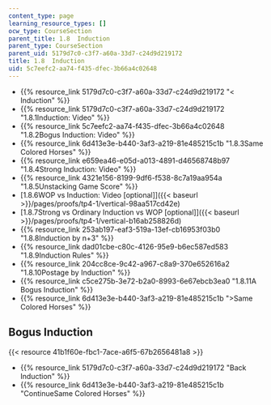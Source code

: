 ```yaml
---
content_type: page
learning_resource_types: []
ocw_type: CourseSection
parent_title: 1.8  Induction
parent_type: CourseSection
parent_uid: 5179d7c0-c3f7-a60a-33d7-c24d9d219172
title: 1.8  Induction
uid: 5c7eefc2-aa74-f435-dfec-3b66a4c02648
---
```


*   {{% resource_link 5179d7c0-c3f7-a60a-33d7-c24d9d219172 "\< Induction" %}}
*   {{% resource_link 5179d7c0-c3f7-a60a-33d7-c24d9d219172 "1.8.1Induction: Video" %}}
*   {{% resource_link 5c7eefc2-aa74-f435-dfec-3b66a4c02648 "1.8.2Bogus Induction: Video" %}}
*   {{% resource_link 6d413e3e-b440-3af3-a219-81e485215c1b "1.8.3Same Colored Horses" %}}
*   {{% resource_link e659ea46-e05d-a013-4891-d46568748b97 "1.8.4Strong Induction: Video" %}}
*   {{% resource_link 4321e156-8199-9df6-f538-8c7a19aa954a "1.8.5Unstacking Game Score" %}}
*   [1.8.6WOP vs Induction: Video \[optional\]]({{< baseurl >}}/pages/proofs/tp4-1/vertical-98aa517cd42e)
*   [1.8.7Strong vs Ordinary Induction vs WOP \[optional\]]({{< baseurl >}}/pages/proofs/tp4-1/vertical-b16ab258826d)
*   {{% resource_link 253ab197-eaf3-519a-13ef-cb16953f03b0 "1.8.8Induction by n+3" %}}
*   {{% resource_link dad01cbe-c80c-4126-95e9-b6ec587ed583 "1.8.9Induction Rules" %}}
*   {{% resource_link 204cc8ce-9c42-a967-c8a9-370e652616a2 "1.8.10Postage by Induction" %}}
*   {{% resource_link c5ce275b-3e72-b2a0-8993-6e67ebcb3ea0 "1.8.11A Bogus Induction" %}}
*   {{% resource_link 6d413e3e-b440-3af3-a219-81e485215c1b "\>Same Colored Horses" %}}

Bogus Induction
---------------

{{< resource 41b1f60e-fbc1-7ace-a6f5-67b2656481a8 >}}

*   {{% resource_link 5179d7c0-c3f7-a60a-33d7-c24d9d219172 "Back Induction" %}}
*   {{% resource_link 6d413e3e-b440-3af3-a219-81e485215c1b "ContinueSame Colored Horses" %}}